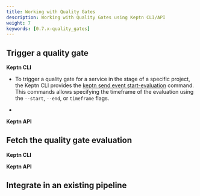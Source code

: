 ```yaml
---
title: Working with Quality Gates
description: Working with Quality Gates using Keptn CLI/API
weight: 7
keywords: [0.7.x-quality_gates]
---
```


## Trigger a quality gate

**Keptn CLI**

* To trigger a quality gate for a service in the stage of a specific project, the Keptn CLI provides the [keptn send event start-evaluation](../../reference/cli/commands/keptn_send_event_start-evaluation/) command. This commands allows specifying the timeframe of the evaluation using the `--start`, `--end`, or `timeframe` flags. 

* 

**Keptn API**


## Fetch the quality gate evaluation 

**Keptn CLI**


**Keptn API**



## Integrate in an existing pipeline

